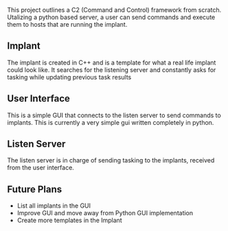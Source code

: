 This project outlines a C2 (Command and Control) framework from scratch. Utalizing a python based server, a user can send commands and execute them to hosts that are running the implant.


## Implant
The implant is created in C++ and is a template for what a real life implant could look like. It searches for the listening server and constantly asks for tasking while updating previous task results

## User Interface
This is a simple GUI that connects to the listen server to send commands to implants. This is currently a very simple gui written completely in python.

## Listen Server
The listen server is in charge of sending tasking to the implants, received from the user interface.

## Future Plans
- List all implants in the GUI
- Improve GUI and move away from Python GUI implementation
- Create more templates in the Implant
